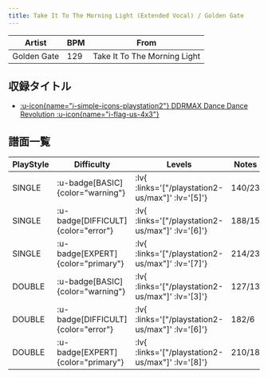 ```yaml
---
title: Take It To The Morning Light (Extended Vocal) / Golden Gate
---
```


|Artist|BPM|From|
|------|---|----|
|Golden Gate|129|Take It To The Morning Light|

## 収録タイトル

- [ :u-icon{name="i-simple-icons-playstation2"} DDRMAX Dance Dance Revolution :u-icon{name="i-flag-us-4x3"} ](/playstation2-us/max)

## 譜面一覧

|PlayStyle|Difficulty|Levels|Notes|Movie|
|---------|----------|------|-----|-----|
|SINGLE| :u-badge[BASIC]{color="warning"} | :lv{ :links='["/playstation2-us/max"]' :lv='[5]'} |140/23||
|SINGLE| :u-badge[DIFFICULT]{color="error"} | :lv{ :links='["/playstation2-us/max"]' :lv='[6]'} |188/15||
|SINGLE| :u-badge[EXPERT]{color="primary"} | :lv{ :links='["/playstation2-us/max"]' :lv='[7]'} |214/23||
|DOUBLE| :u-badge[BASIC]{color="warning"} | :lv{ :links='["/playstation2-us/max"]' :lv='[3]'} |127/13||
|DOUBLE| :u-badge[DIFFICULT]{color="error"} | :lv{ :links='["/playstation2-us/max"]' :lv='[6]'} |182/6||
|DOUBLE| :u-badge[EXPERT]{color="primary"} | :lv{ :links='["/playstation2-us/max"]' :lv='[8]'} |210/18||
